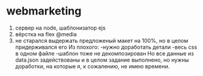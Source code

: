 # webmarketing
1. сервер на node, шаблонизатор ejs
2. вёрстка на flex @media
3. не старался выдержать предложеный макет на 100%, но в целом придерживался его
Из плохого:
  -нужно доработать детали
  -весь css в одном файле
  -шаблон тоже не декомпозирован
Но все данные из data.json задействованы и в целом задание выполнено, но нужны доработки, на которые я, к сожалению, не имею времени.
